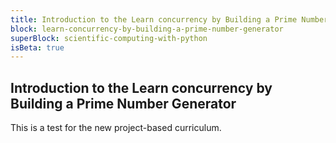 ```yaml
---
title: Introduction to the Learn concurrency by Building a Prime Number Generator
block: learn-concurrency-by-building-a-prime-number-generator
superBlock: scientific-computing-with-python
isBeta: true
---
```


## Introduction to the Learn concurrency by Building a Prime Number Generator

This is a test for the new project-based curriculum.
